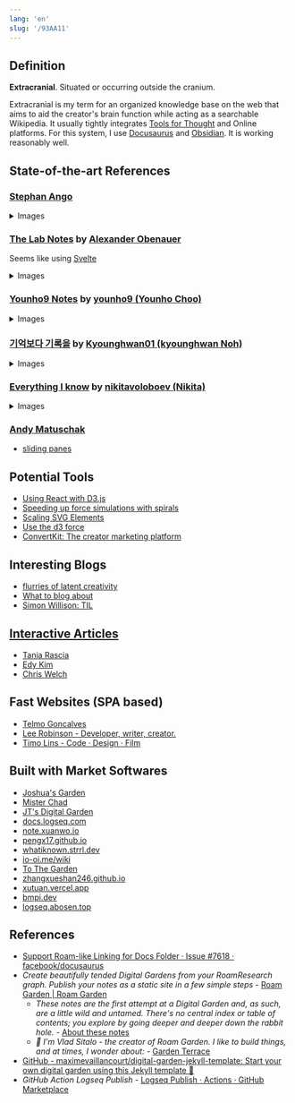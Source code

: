 ```yaml
---
lang: 'en'
slug: '/93AA11'
---
```


## Definition

**Extracranial**. Situated or occurring outside the cranium.

Extracranial is my term for an organized knowledge base on the web that aims to aid the creator's brain function while acting as a searchable Wikipedia. It usually tightly integrates [Tools for Thought](./../.././docs/pages/Tools%20for%20Thought.md) and Online platforms. For this system, I use [Docusaurus](https://docusaurus.io/) and [Obsidian](https://obsidian.md/). It is working reasonably well.

## State-of-the-art References

### [Stephan Ango](https://stephanango.com)

<details>
<summary>Images</summary>


<figure>

![EB6370.png](./../.././docs/assets/EB6370.png)


</figure>

<figure>

![C82B1C.png](./../.././docs/assets/C82B1C.png)


</figure>

</details>

### [The Lab Notes](https://alexanderobenauer.com/labnotes/000/) by [Alexander Obenauer](https://twitter.com/alexobenauer)

Seems like using [Svelte](./../.././docs/pages/Svelte.md)

<details>
<summary>Images</summary>


<figure>

![53CB8D.png](./../.././docs/assets/53CB8D.png)


</figure>

<figure>

![1C6716.png](./../.././docs/assets/1C6716.png)


</figure>

<figure>

![3C4B24.png](./../.././docs/assets/3C4B24.png)


</figure>

<figure>

![6A5DEA.png](./../.././docs/assets/6A5DEA.png)


</figure>

<figure>

![5D9FD8.png](./../.././docs/assets/5D9FD8.png)


</figure>

</details>

### [Younho9 Notes](https://notes.younho9.com/) by [younho9 (Younho Choo)](https://github.com/younho9)

<details>
<summary>Images</summary>


<figure>

![030D1A.png](./../.././docs/assets/030D1A.png)


</figure>

<figure>

![1541BC.png](./../.././docs/assets/1541BC.png)


</figure>

</details>

### [기억보다 기록을](https://kyounghwan01.github.io) by [Kyounghwan01 (kyounghwan Noh)](https://github.com/Kyounghwan01)

<details>
<summary>Images</summary>


<figure>

![EC5497.png](./../.././docs/assets/EC5497.png)


</figure>

</details>

### [Everything I know](https://wiki.nikiv.dev/) by [nikitavoloboev (Nikita)](https://github.com/nikitavoloboev)

<details>
<summary>Images</summary>


<figure>

![DA4882.png](./../.././docs/assets/DA4882.png)


</figure>

</details>

### [Andy Matuschak](./../.././docs/pages/Andy%20Matuschak.md)

- [sliding panes](./../.././docs/pages/Sliding%20Panes.md)

## Potential Tools

- [Using React with D3.js](https://wattenberger.com/blog/react-and-d3)
- [Speeding up force simulations with spirals](https://wattenberger.com/blog/spirals)
- [Scaling SVG Elements](https://wattenberger.com/guide/scaling-svg)
- [Use the d3 force](https://wattenberger.com/blog/d3-force)
- [ConvertKit: The creator marketing platform](https://convertkit.com/)

## Interesting Blogs

- [flurries of latent creativity](https://blog.singleton.io/)
- [What to blog about](https://simonwillison.net/2022/Nov/6/what-to-blog-about/)
- [Simon Willison: TIL](https://til.simonwillison.net/)

## [Interactive Articles](./../.././docs/pages/Interactive%20Articles.md)

- [Tania Rascia](https://www.taniarascia.com/)
- [Edy Kim](https://edykim.com/)
- [Chris Welch](https://chriswelch.co/)

## Fast Websites (SPA based)

- [Telmo Goncalves](https://telmo.is/)
- [Lee Robinson - Developer, writer, creator.](https://leerob.io/)
- [Timo Lins - Code · Design · Film](https://timo.sh/)

## Built with Market Softwares

- [Joshua's Garden](https://joschuasgarden.com/50+Slipbox/Welcome!)
- [Mister Chad](https://mister-chad.com/welcome)
- [JT's Digital Garden](https://notes.gnotract.com/00+%F0%9F%A4%AF+Meta/%F0%9F%93%8C+Landing+Page)
- [docs.logseq.com](https://docs.logseq.com/)
- [note.xuanwo.io](https://note.xuanwo.io/)
- [pengx17.github.io](https://pengx17.github.io/knowledge-garden)
- [whatiknown.strrl.dev](https://whatiknown.strrl.dev/)
- [io-oi.me/wiki](https://io-oi.me/wiki)
- [To The Garden](https://tothegarden.vercel.app/page/%E8%8A%B1%E5%9B%AD%E6%BC%AB%E6%AD%A5%20to%20the%20Garden)
- [zhangxueshan246.github.io](https://zhangxueshan246.github.io/#/)
- [xutuan.vercel.app](https://xutuan.vercel.app/#/page/logseq%E4%BD%BF%E7%94%A8%E7%BB%8F%E9%AA%8C%E5%88%86%E4%BA%AB)
- [bmpi.dev](https://www.bmpi.dev/)
- [logseq.abosen.top](https://logseq.abosen.top/#/page/README)

## References

- [Support Roam-like Linking for Docs Folder · Issue #7618 · facebook/docusaurus](https://github.com/facebook/docusaurus/issues/7618)
- _Create beautifully tended Digital Gardens from your RoamResearch graph. Publish your notes as a static site in a few simple steps_ - [Roam Garden | Roam Garden](https://roam.garden/)
  - _These notes are the first attempt at a Digital Garden and, as such, are a little wild and untamed. There's no central index or table of contents; you explore by going deeper and deeper down the rabbit hole._ - [About these notes](https://matt.roam.garden/)
  - _👋 I'm Vlad Sitalo - the creator of Roam Garden. I like to build things, and at times, I wonder about:_ - [Garden Terrace](https://vlad.roam.garden/)
- [GitHub - maximevaillancourt/digital-garden-jekyll-template: Start your own digital garden using this Jekyll template 🌱](https://github.com/maximevaillancourt/digital-garden-jekyll-template)
- _GitHub Action Logseq Publish_ - [Logseq Publish · Actions · GitHub Marketplace](https://github.com/marketplace/actions/logseq-publish)

<head>
  <html lang="en-US"/>
</head>
